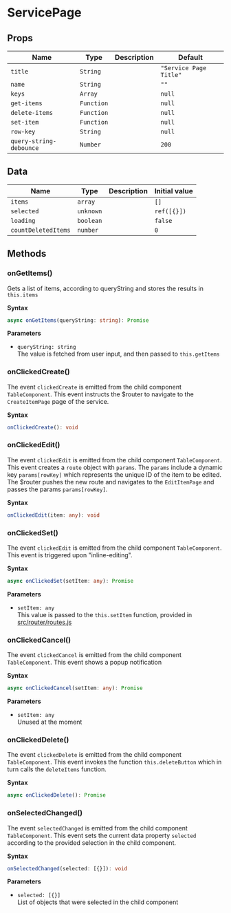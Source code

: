 # ServicePage

## Props

| Name                    | Type       | Description | Default                |
| ----------------------- | ---------- | ----------- | ---------------------- |
| `title`                 | `String`   |             | `"Service Page Title"` |
| `name`                  | `String`   |             | `""`                   |
| `keys`                  | `Array`    |             | `null`                 |
| `get-items`             | `Function` |             | `null`                 |
| `delete-items`          | `Function` |             | `null`                 |
| `set-item`              | `Function` |             | `null`                 |
| `row-key`               | `String`   |             | `null`                 |
| `query-string-debounce` | `Number`   |             | `200`                  |

## Data

| Name                | Type      | Description | Initial value |
| ------------------- | --------- | ----------- | ------------- |
| `items`             | `array`   |             | `[]`          |
| `selected`          | `unknown` |             | `ref([{}])`   |
| `loading`           | `boolean` |             | `false`       |
| `countDeletedItems` | `number`  |             | `0`           |

## Methods

### onGetItems()

Gets a list of items, according to queryString and stores the results in
`this.items`

**Syntax**

```typescript
async onGetItems(queryString: string): Promise
```

**Parameters**

- `queryString: string`<br/>
  The value is fetched from user input, and then passed to `this.getItems`

### onClickedCreate()

The event `clickedCreate` is emitted from the child component `TableComponent`.
This event instructs the $router to navigate to the `CreateItemPage` page of the
service.

**Syntax**

```typescript
onClickedCreate(): void
```

### onClickedEdit()

The event `clickedEdit` is emitted from the child component `TableComponent`.
This event creates a `route` object with `params`. The `params` include a
dynamic key `params[rowKey]` which represents the unique ID of the item to be
edited.
The $router pushes the new route and navigates to the `EditItemPage` and passes
the params `params[rowKey]`.

**Syntax**

```typescript
onClickedEdit(item: any): void
```

### onClickedSet()

The event `clickedEdit` is emitted from the child component `TableComponent`.
This event is triggered upon "inline-editing".

**Syntax**

```typescript
async onClickedSet(setItem: any): Promise
```

**Parameters**

- `setItem: any`<br/>
  This value is passed to the `this.setItem` function, provided in
  [src/router/routes.js](src/router/routes.js)

### onClickedCancel()

The event `clickedCancel` is emitted from the child component `TableComponent`.
This event shows a popup notification

**Syntax**

```typescript
async onClickedCancel(setItem: any): Promise
```

**Parameters**

- `setItem: any`<br/>
  Unused at the moment

### onClickedDelete()

The event `clickedDelete` is emitted from the child component `TableComponent`.
This event invokes the function `this.deleteButton` which in turn calls the
`deleteItems` function.

**Syntax**

```typescript
async onClickedDelete(): Promise
```

### onSelectedChanged()

The event `selectedChanged` is emitted from the child component
`TableComponent`.
This event sets the current data property `selected` according to the provided
selection in the child component.

**Syntax**

```typescript
onSelectedChanged(selected: [{}]): void
```

**Parameters**

- `selected: [{}]`<br/>
  List of objects that were selected in the child component

